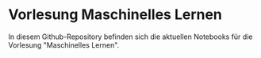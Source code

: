 # Vorlesung Maschinelles Lernen

In diesem Github-Repository befinden sich die aktuellen Notebooks für die Vorlesung "Maschinelles Lernen".
